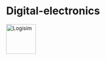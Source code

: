 # Digital-electronics

<p align="left"> <a href="http://www.cburch.com/logisim/" target="_blank"> <img src="https://upload.wikimedia.org/wikipedia/commons/2/21/Matlab_Logo.png" alt="Logisim" width="80" height="80"/>
